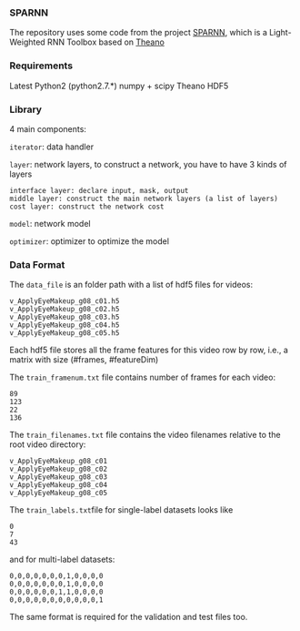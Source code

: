 ### SPARNN
The repository uses some code from the project [SPARNN](https://github.com/sxjscience/SPARNN), which is a Light-Weighted RNN Toolbox based on [Theano](http://deeplearning.net/software/theano/install.html)


### Requirements
Latest Python2 (python2.7.*)
numpy + scipy
Theano
HDF5


### Library
4 main components:

`iterator`: data handler

`layer`: network layers, to construct a network, you have to have 3 kinds of layers
```
interface layer: declare input, mask, output
middle layer: construct the main network layers (a list of layers)
cost layer: construct the network cost
```
`model`: network model

`optimizer`: optimizer to optimize the model


### Data Format
The `data_file` is an folder path with a list of hdf5 files for videos:
```
v_ApplyEyeMakeup_g08_c01.h5
v_ApplyEyeMakeup_g08_c02.h5
v_ApplyEyeMakeup_g08_c03.h5
v_ApplyEyeMakeup_g08_c04.h5
v_ApplyEyeMakeup_g08_c05.h5
```
Each hdf5 file stores all the frame features for this video row by row, i.e., a matrix with size (#frames, #featureDim)

The `train_framenum.txt` file contains number of frames for each video:
```
89
123
22
136
```

The `train_filenames.txt` file contains the video filenames relative to the root video directory:
```
v_ApplyEyeMakeup_g08_c01
v_ApplyEyeMakeup_g08_c02
v_ApplyEyeMakeup_g08_c03
v_ApplyEyeMakeup_g08_c04
v_ApplyEyeMakeup_g08_c05
```

The `train_labels.txt`file for single-label datasets looks like
```
0
7
43
```
and for multi-label datasets:
```
0,0,0,0,0,0,0,1,0,0,0,0
0,0,0,0,0,0,0,1,0,0,0,0
0,0,0,0,0,0,1,1,0,0,0,0
0,0,0,0,0,0,0,0,0,0,0,1
```
The same format is required for the validation and test files too.